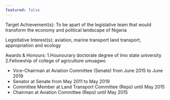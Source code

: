 ```yaml
---
featured: false
---
```

Target Achievement(s): To be apart of the legislative team that would transform the economy and political landscape of Nigeria

Legistlative Interest(s): aviation, marine transport land transport, appropriation and ecology

Awards & Honours: 1.Hounourary doctorate degree of Imo     state university
2.Fellowship of college of agriculture umuagwo

* Vice-Chairman at Aviation Committee (Senate) from June 2015 to June 2019
* Senator at Senate from May 2011 to May 2019
* Committee Member at Land Transport Committee (Reps) until May 2015
* Chairman at Aviation Committee (Reps) until May 2015

